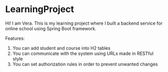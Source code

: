 # LearningProject

Hi! I am Vera. This is my learning project where I built a backend service for online school using Spring Boot framework.

Features:

1) You can add student and course into H2 tables
2) You can communicate with the system using URLs made in RESTful style
3) You can set authorization rules in order to prevent unwanted changes
